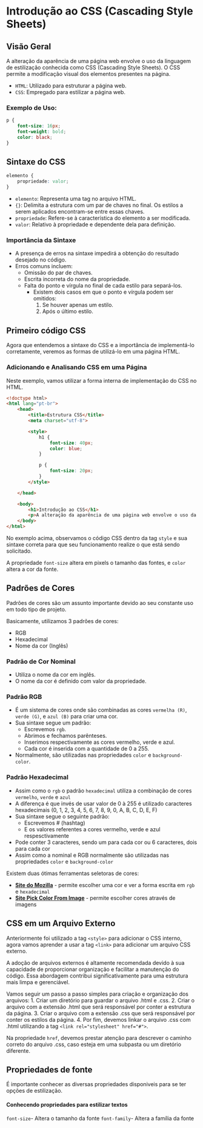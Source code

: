 # Introdução ao CSS (Cascading Style Sheets)

## Visão Geral

A alteração da aparência de uma página web envolve o uso da linguagem de estilização conhecida como CSS (Cascading Style Sheets). O CSS permite a modificação visual dos elementos presentes na página.

- `HTML`: Utilizado para estruturar a página web.
- `CSS`: Empregado para estilizar a página web.

### Exemplo de Uso:

```css
p {
    font-size: 16px;
    font-weight: bold;
    color: black;
}
```

## Sintaxe do CSS

```css
elemento {
    propriedade: valor;
}
```

- `elemento`: Representa uma tag no arquivo HTML.
- `{}`: Delimita a estrutura com um par de chaves no final. Os estilos a serem aplicados encontram-se entre essas chaves.
- `propriedade`: Refere-se à característica do elemento a ser modificada.
- `valor`: Relativo à propriedade e dependente dela para definição.

### Importância da Sintaxe

- A presença de erros na sintaxe impedirá a obtenção do resultado desejado no código.
- Erros comuns incluem:
  - Omissão do par de chaves.
  - Escrita incorreta do nome da propriedade.
  - Falta do ponto e vírgula no final de cada estilo para separá-los.
    - Existem dois casos em que o ponto e vírgula podem ser omitidos:
        1. Se houver apenas um estilo.
        2. Após o último estilo.

## Primeiro código CSS

Agora que entendemos a sintaxe do CSS e a importância de implementá-lo corretamente, veremos as formas de utilizá-lo em uma página HTML.

### Adicionando e Analisando CSS em uma Página

Neste exemplo, vamos utilizar a forma interna de implementação do CSS no HTML.

```html
<!doctype html>
<html lang="pt-br">
    <head>
        <title>Estrutura CSS</title>
        <meta charset="utf-8">

        <style>
            h1 {
                font-size: 40px;
                color: blue;
            }

            p {
                font-size: 20px;
            }
        </style>

    </head>

    <body>
        <h1>Introdução ao CSS</h1>
        <p>A alteração da aparência de uma página web envolve o uso da linguagem de estilização conhecida como CSS (Cascading Style Sheets). O CSS permite a modificação visual dos elementos presentes na página.</p>
    </body>
</html>
```

No exemplo acima, observamos o código CSS dentro da tag `style` e sua sintaxe correta para que seu funcionamento realize o que está sendo solicitado.

A propriedade `font-size` altera em pixels o tamanho das fontes, e `color` altera a cor da fonte.

## Padrões de Cores

Padrões de cores são um assunto importante devido ao seu constante uso em todo tipo de projeto.

Basicamente, utilizamos 3 padrões de cores:

- RGB
- Hexadecimal
- Nome da cor (Inglês)

### Padrão de Cor Nominal

- Utiliza o nome da cor em inglês.
- O nome da cor é definido com valor da propriedade.

### Padrão RGB

- É um sistema de cores onde são combinadas as cores `vermelha (R)`, `verde (G)`, e `azul (B)` para criar uma cor.
- Sua sintaxe segue um padrão:
    - Escrevemos `rgb`.
    - Abrimos e fechamos parênteses.
    - Inserimos respectivamente as cores vermelho, verde e azul.
    - Cada cor é inserida com a quantidade de 0 a 255.
- Normalmente, são utilizadas nas propriedades `color` e `background-color`.

### Padrão Hexadecimal

- Assim como o `rgb` o padrão `hexadecimal` utiliza a combinação de cores `vermelho`, `verde` e `azul` 
- A diferença é que invés de usar valor de 0 à 255 é utilizado caracteres hexadecimais (0, 1, 2, 3, 4, 5, 6, 7, 8, 9, 0, A, B, C, D, E, F)
- Sua sintaxe segue o seguinte padrão:
    - Escrevemos # (hashtag)
    - E os valores referentes a cores vermelho, verde e azul respesctivamente
- Pode conter 3 caracteres, sendo um para cada cor ou 6 caracteres, dois para cada cor
- Assim como a nominal e RGB normalmente são utilizadas nas propriedades `color` e `background-color`

Existem duas ótimas ferramentas seletoras de cores:
- [**Site do Mozilla**](https://developer.mozilla.org/pt-BR/docs/Web/CSS/CSS_Colors/Color_picker_tool) - permite escolher uma cor e ver a forma escrita em `rgb` e `hexadecimal`
- [**Site Pick Color From Image**](https://imagecolorpicker.com/) - permite escolher cores através de imagens

## CSS em um Arquivo Externo

Anteriormente foi utilizado a tag `<style>` para adicionar o CSS interno, agora vamos aprender a usar a tag `<link>` para adicionar um arquivo CSS externo.

A adoção de arquivos externos é altamente recomendada devido à sua capacidade de proporcionar organização e facilitar a manutenção do código. Essa abordagem contribui significativamente para uma estrutura mais limpa e gerenciável.

Vamos seguir um passo a passo simples para criação e organização dos arquivos:
    1. Criar um diretório para guardar o arquivo .html e .css.
    2. Criar o arquivo com a extensão .html que será responsável por conter a estrutura da página.
    3. Criar o arquivo com a extensão .css que será responsável por conter os estilos da página.
    4. Por fim, devemos linkar o arquivo .css com .html utilizando a tag `<link rel="stylesheet" href="#">`.

Na propriedade `href`, devemos prestar atenção para descrever o caminho correto do arquivo .css, caso esteja em uma subpasta ou um diretório diferente.

## Propriedades de fonte

É importante conhecer as diversas propriedades disponiveis para se ter opções de estilização.

#### Conhecendo propriedades para estilizar textos

`font-size`- Altera o tamanho da fonte
`font-family`- Altera a família da fonte

